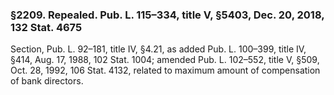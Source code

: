 ### §2209. Repealed. Pub. L. 115–334, title V, §5403, Dec. 20, 2018, 132 Stat. 4675 ###

Section, Pub. L. 92–181, title IV, §4.21, as added Pub. L. 100–399, title IV, §414, Aug. 17, 1988, 102 Stat. 1004; amended Pub. L. 102–552, title V, §509, Oct. 28, 1992, 106 Stat. 4132, related to maximum amount of compensation of bank directors.